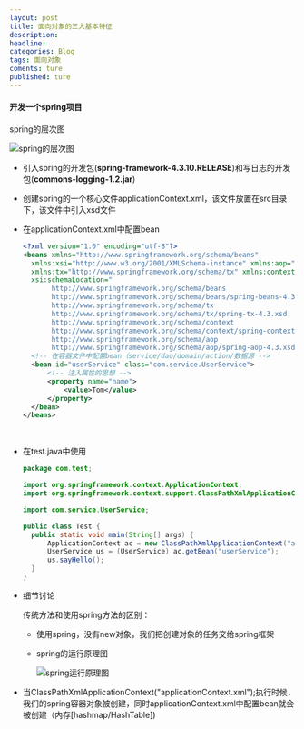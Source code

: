```yaml
---
layout: post
title: 面向对象的三大基本特征
description:
headline:
categories: Blog
tags: 面向对象
coments: ture
published: ture
---
```

#### 开发一个spring项目

spring的层次图

![spring的层次图](http://otfc4cl9r.bkt.clouddn.com/spring%E7%9A%84%E5%B1%82%E6%AC%A1%E5%9B%BE.png)

- 引入spring的开发包(**spring-framework-4.3.10.RELEASE**)和写日志的开发包(**commons-logging-1.2.jar**) 

- 创建spring的一个核心文件applicationContext.xml，该文件放置在src目录下，该文件中引入xsd文件

- 在applicationContext.xml中配置bean

  ~~~xml
  <?xml version="1.0" encoding="utf-8"?>
  <beans xmlns="http://www.springframework.org/schema/beans"
  	xmlns:xsi="http://www.w3.org/2001/XMLSchema-instance" xmlns:aop="http://www.springframework.org/schema/aop"
  	xmlns:tx="http://www.springframework.org/schema/tx" xmlns:context="http://www.springframework.org/schema/context"
  	xsi:schemaLocation="
         http://www.springframework.org/schema/beans
         http://www.springframework.org/schema/beans/spring-beans-4.3.xsd
         http://www.springframework.org/schema/tx
         http://www.springframework.org/schema/tx/spring-tx-4.3.xsd
         http://www.springframework.org/schema/context
         http://www.springframework.org/schema/context/spring-context-4.3.xsd
         http://www.springframework.org/schema/aop
         http://www.springframework.org/schema/aop/spring-aop-4.3.xsd">
  	<!-- 在容器文件中配置bean（service/dao/domain/action/数据源 -->
  	<bean id="userService" class="com.service.UserService">
  		<!-- 注入属性的思想 -->
  		<property name="name">
  			<value>Tom</value>
  		</property>
  	</bean>
  </beans>
  ~~~

  ​

- 在test.java中使用

  ~~~java
  package com.test;

  import org.springframework.context.ApplicationContext;
  import org.springframework.context.support.ClassPathXmlApplicationContext;

  import com.service.UserService;

  public class Test {
  	public static void main(String[] args) {
  		ApplicationContext ac = new ClassPathXmlApplicationContext("applicationContext.xml");
  		UserService us = (UserService) ac.getBean("userService");
  		us.sayHello();
  	}
  }
  ~~~

- 细节讨论

  传统方法和使用spring方法的区别：

  - 使用spring，没有new对象，我们把创建对象的任务交给spring框架

  - spring的运行原理图

    ![spring运行原理图](http://otfc4cl9r.bkt.clouddn.com/spring%E8%BF%90%E8%A1%8C%E5%8E%9F%E7%90%86%E5%9B%BE.png)

- 当ClassPathXmlApplicationContext("applicationContext.xml");执行时候，我们的spring容器对象被创建，同时applicationContext.xml中配置bean就会被创建（内存[hashmap/HashTable])
